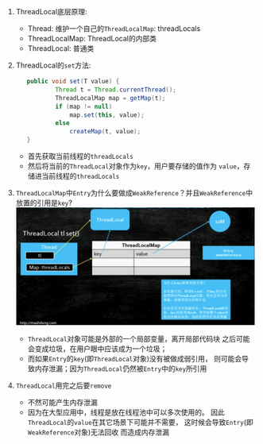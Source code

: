 1. ThreadLocal底层原理:
    - Thread: 维护一个自己的`ThreadLocalMap`: threadLocals
    - ThreadLocalMap: ThreadLocal的内部类
    - ThreadLocal: 普通类
    
2. ThreadLocal的`set`方法:
    ````java
       public void set(T value) {
               Thread t = Thread.currentThread();
               ThreadLocalMap map = getMap(t);
               if (map != null)
                   map.set(this, value);
               else
                   createMap(t, value);
       }
    ````
   - 首先获取当前线程的`threadLocals`
   - 然后将当前的`ThreadLocal`对象作为`key`，用户要存储的值作为
   `value`，存储进当前线程的`threadLocals`
   
3. `ThreadLocalMap`中`Entry`为什么要做成`WeakReference`？并且`WeakReference`中放置的引用是`key`?
    ![threadlocal](./images/threadlocal.png)
    - `ThreadLocal`对象可能是外部的一个局部变量，离开局部代码块
    之后可能会变成垃圾，在用户眼中应该成为一个垃圾；
    - 而如果`Entry`的`key`(即`ThreadLocal`对象)没有被做成弱引用，
    则可能会导致内存泄漏；因为`ThreadLocal`仍然被`Entry`中的`key`所引用
   
4. `ThreadLocal`用完之后要`remove`
    - 不然可能产生内存泄漏
    - 因为在大型应用中，线程是放在线程池中可以多次使用的。
    因此`ThreadLocal`的`value`在其它场景下可能并不需要，
    这时候会导致`Entry`(即`WeakReference`对象)无法回收
    而造成内存泄漏
    